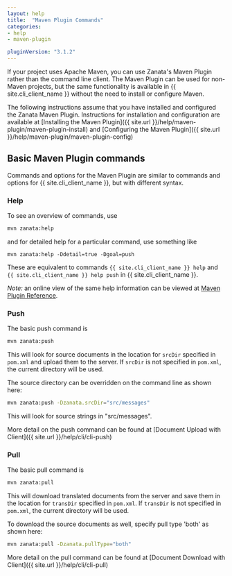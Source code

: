 ```yaml
---
layout: help
title:  "Maven Plugin Commands"
categories:
- help
- maven-plugin

pluginVersion: "3.1.2"
---
```


If your project uses Apache Maven, you can use Zanata's Maven Plugin rather than the command line client. The Maven Plugin can be used for non-Maven projects, but the same functionality is available in {{ site.cli_client_name }} without the need to install or configure Maven.

The following instructions assume that you have installed and configured the Zanata Maven Plugin. Instructions for installation and configuration are available at [Installing the Maven Plugin]({{ site.url }}/help/maven-plugin/maven-plugin-install) and [Configuring the Maven Plugin]({{ site.url }}/help/maven-plugin/maven-plugin-config)

## Basic Maven Plugin commands

Commands and options for the Maven Plugin are similar to commands and options for {{ site.cli_client_name }}, but with different syntax.

### Help

To see an overview of commands, use

```bash
mvn zanata:help
```

and for detailed help for a particular command, use something like

```
mvn zanata:help -Ddetail=true -Dgoal=push
```

These are equivalent to commands `{{ site.cli_client_name }} help` and `{{ site.cli_client_name }} help push` in {{ site.cli_client_name }}.

*Note:* an online view of the same help information can be viewed at [Maven Plugin Reference](https://zanata.ci.cloudbees.com/job/zanata-client-site/site/zanata-maven-plugin/plugin-info.html).

### Push

The basic push command is

```bash
mvn zanata:push
```

This will look for source documents in the location for `srcDir` specified in `pom.xml` and upload them to the server. If `srcDir` is not specified in `pom.xml`, the current directory will be used.

The source directory can be overridden on the command line as shown here:

```bash
mvn zanata:push -Dzanata.srcDir="src/messages"
```

This will look for source strings in "src/messages".

More detail on the push command can be found at [Document Upload with Client]({{ site.url }}/help/cli/cli-push)

### Pull

The basic pull command is

```bash
mvn zanata:pull
```

This will download translated documents from the server and save them in the location for `transDir` specified in `pom.xml`. If `transDir` is not specified in `pom.xml`, the current directory will be used.

To download the source documents as well, specify pull type 'both' as shown here:

```bash
mvn zanata:pull -Dzanata.pullType="both"
```

More detail on the pull command can be found at [Document Download with Client]({{ site.url }}/help/cli/cli-pull)
